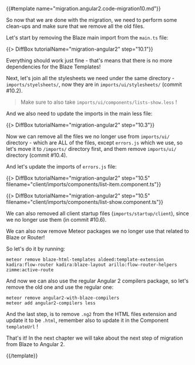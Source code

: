 {{#template name="migration.angular2.code-migration10.md"}}

So now that we are done with the migration, we need to perform some clean-ups and make sure that we remove all the old files.

Let's start by removing the Blaze main import from the `main.ts` file:

{{> DiffBox tutorialName="migration-angular2" step="10.1"}}

Everything should work just fine - that's means that there is no more dependencies for the Blaze Templates!

Next, let's join all the stylesheets we need under the same directory - `imports/styelsheets/`, now they are in `imports/ui/stylesheets/` (commit #10.2).

> Make sure to also take `imports/ui/components/lists-show.less` !

And we also need to update the imports in the main less file:

{{> DiffBox tutorialName="migration-angular2" step="10.3"}}

Now we can remove all the files we no longer use from `imports/ui/` directory - which are ALL of the files, except `errors.js` which we use, so let's move it to `/imports/` directory first, and them remove `imports/ui/` directory (commit #10.4).

And let's update the imports of `errors.js` file:

{{> DiffBox tutorialName="migration-angular2" step="10.5" filename="client/imports/components/list-item.component.ts"}}

{{> DiffBox tutorialName="migration-angular2" step="10.5" filename="client/imports/components/list-show.component.ts"}}

We can also removed all client startup files (`imports/startup/client`), since we no longer use them (in commit #10.6).

We can also now remove Meteor packages we no longer use that related to Blaze or Router!

So let's do it by running:

    meteor remove blaze-html-templates aldeed:template-extension kadira:flow-router kadira:blaze-layout arillo:flow-router-helpers zimme:active-route

And now we can also use the regular Angular 2 compilers package, so let's remove the old one and use the regular one:

    meteor remove angular2-with-blaze-compilers
    meteor add angular2-compilers less

And the last step, is to remove `.ng2` from the HTML files extension and update it to be `.html`, remember also to update it in the Component `templateUrl` !

That's it! In the next chapter we will take about the next step of migration from Blaze to Angular 2.

{{/template}}
